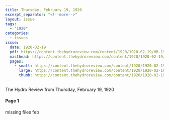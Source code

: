 ```yaml
---
title: Thursday, February 19, 1920
excerpt_separator: "<!--more-->"
layout: issue
tags:
  - "1920"
categories:
  - issues
issue:
  date: 1920-02-19
  pdf: https://content.thehydroreview.com/content/1920/1920-02-19/HR-1920-02-19.pdf
  masthead: https://content.thehydroreview.com/content/1920/1920-02-19/masthead/HR-1920-02-19.jpg
  pages:
    - small: https://content.thehydroreview.com/content/1920/1920-02-19/small/HR-1920-02-19-01.jpg
      large: https://content.thehydroreview.com/content/1920/1920-02-19/large/HR-1920-02-19-01.jpg
      thumb: https://content.thehydroreview.com/content/1920/1920-02-19/thumbnails/HR-1920-02-19-01.jpg
---
```


The Hydro Review from Thursday, February 19, 1920

<!--more-->

<h4>Page 1</h4>
<p>missing files feb</p>

